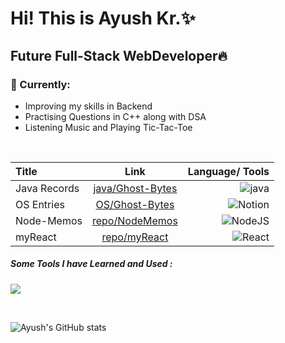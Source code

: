 <h1>Hi! This is Ayush Kr.✨</h1>
<h2>Future Full-Stack WebDeveloper🔥</h2>
<h3>🚧 Currently:</h3>
<ul>
  <li>Improving my skills in Backend</li>
  <li>Practising Questions in C++ along with DSA</li>
  <li>Listening Music and Playing Tic-Tac-Toe</li>
</ul>
<br>


| Title | Link | Language/ Tools |
| :---         |     :---:      |          ---: |
| Java Records   | [java/Ghost-Bytes](https://cumbersome-accordion-690.notion.site/Ghost-Bytes-4c359db166d54d9db4905d1c57863e02?pvs=4) | ![java](https://badgen.net/badge/icon/java?icon=java&label) |
| OS Entries     | [OS/Ghost-Bytes](https://cumbersome-accordion-690.notion.site/Unit-4-dabaefe675fe4228ba4aa368b990ab4f?pvs=4) | ![Notion](https://img.shields.io/badge/Notion-000000?style=for-the-badge&logo=notion&logoColor=white) |
| Node-Memos     | [repo/NodeMemos](https://github.com/AyushKUMAR031/NodeMemos) | ![NodeJS](https://img.shields.io/badge/node.js-6DA55F?style=for-the-badge&logo=node.js&logoColor=white) |
| myReact       | [repo/myReact](https://github.com/AyushKUMAR031/myReact) | ![React](https://img.shields.io/badge/react-%2320232a.svg?style=for-the-badge&logo=react&logoColor=%2361DAFB) |


<p align="center">
  <h5>Some Tools I have Learned and Used :</h5>
  <a href="https://skillicons.dev">
  <img src="https://skillicons.dev/icons?i=py,c,cpp,java,html,css,js,ts,angular,bootstrap,express,nodejs,jquery,tailwind,react,codepen,discord,figma,git,github,idea,aws,vscode,pycharm,mysql,angular,vite,webstorm,mongodb,ubuntu,netlify,npm,notion,nextjs,&perline=15">
  </a>
</p>

<br>

![Ayush's GitHub stats](https://github-readme-stats.vercel.app/api?username=AyushKUMAR031&show_icons=true&theme=radical)

